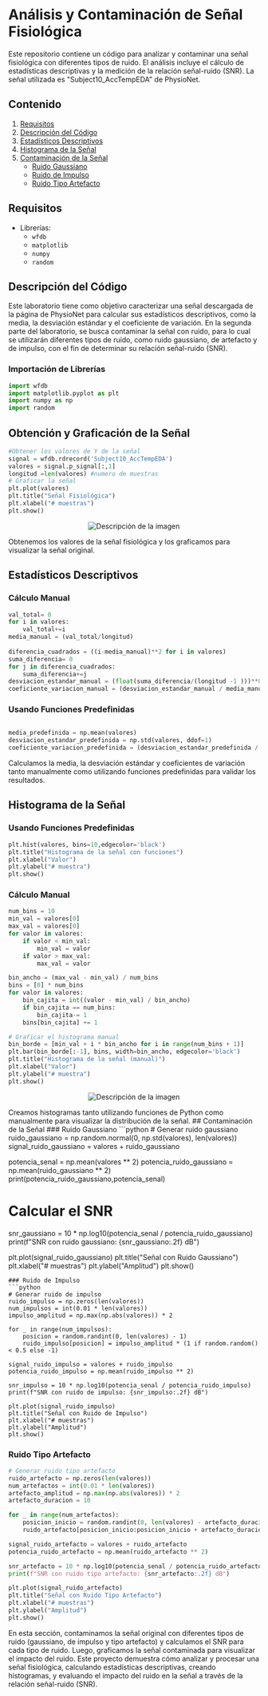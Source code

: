 # Análisis y Contaminación de Señal Fisiológica

Este repositorio contiene un código para analizar y contaminar una señal fisiológica con diferentes tipos de ruido. El análisis incluye el cálculo de estadísticas descriptivas y la medición de la relación señal-ruido (SNR). La señal utilizada es "Subject10_AccTempEDA" de PhysioNet.

## Contenido

1. [Requisitos](#requisitos)
2. [Descripción del Código](#descripción-del-código)
3. [Estadísticos Descriptivos](#estadísticos-descriptivos)
4. [Histograma de la Señal](#histograma-de-la-señal)
5. [Contaminación de la Señal](#contaminación-de-la-señal)
    - [Ruido Gaussiano](#ruido-gaussiano)
    - [Ruido de Impulso](#ruido-de-impulso)
    - [Ruido Tipo Artefacto](#ruido-tipo-artefacto)

## Requisitos
- Librerías:
  - `wfdb`
  - `matplotlib`
  - `numpy`
  - `random`

## Descripción del Código
Este laboratorio tiene como objetivo caracterizar una señal descargada de la página de PhysioNet para calcular sus estadísticos descriptivos, como la media, la desviación estándar y el coeficiente de variación. En la segunda parte del laboratorio, se busca contaminar la señal con ruido, para lo cual se utilizarán diferentes tipos de ruido, como ruido gaussiano, de artefacto y de impulso, con el fin de determinar su relación señal-ruido (SNR).
### Importación de Librerías

```python
import wfdb
import matplotlib.pyplot as plt
import numpy as np
import random
```
## Obtención y Graficación de la Señal
```python
#Obtener los valores de Y de la señal
signal = wfdb.rdrecord('Subject10_AccTempEDA')
valores = signal.p_signal[:,1]
longitud =len(valores) #numero de muestras 
# Graficar la señal
plt.plot(valores)
plt.title("Señal Fisiológica")
plt.xlabel("# muestras")
plt.show()
```
<p align="center">
  <img src="" alt="Descripción de la imagen">
</p>
Obtenemos los valores de la señal fisiológica y los graficamos para visualizar la señal original.

## Estadísticos Descriptivos
### Cálculo Manual
```python
val_total= 0
for i in valores:
    val_total+=i
media_manual = (val_total/longitud)
 
diferencia_cuadrados = ((i-media_manual)**2 for i in valores)
suma_diferencia= 0 
for j in diferencia_cuadrados:
    suma_diferencia+=j    
desviacion_estandar_manual = (float(suma_diferencia/(longitud -1 )))**0.5
coeficiente_variacion_manual = (desviacion_estandar_manual / media_manual)
```
### Usando Funciones Predefinidas
```python

media_predefinida = np.mean(valores)
desviacion_estandar_predefinida = np.std(valores, ddof=1)
coeficiente_variacion_predefinida = (desviacion_estandar_predefinida / media_predefinida) 
```
Calculamos la media, la desviación estándar y coeficientes de variación tanto manualmente como utilizando funciones predefinidas para validar los resultados.
## Histograma de la Señal
### Usando Funciones Predefinidas
```python
plt.hist(valores, bins=10,edgecolor='black')
plt.title("Histograma de la señal con funciones")
plt.xlabel("Valor")
plt.ylabel("# muestra")
plt.show()
```
### Cálculo Manual
```python
num_bins = 10
min_val = valores[0]
max_val = valores[0]
for valor in valores:
    if valor < min_val:
        min_val = valor
    if valor > max_val:
        max_val = valor

bin_ancho = (max_val - min_val) / num_bins
bins = [0] * num_bins
for valor in valores:
    bin_cajita = int((valor - min_val) / bin_ancho)
    if bin_cajita == num_bins:  
        bin_cajita-= 1
    bins[bin_cajita] += 1

# Graficar el histograma manual
bin_borde = [min_val + i * bin_ancho for i in range(num_bins + 1)]
plt.bar(bin_borde[:-1], bins, width=bin_ancho, edgecolor='black')
plt.title("Histograma de la señal (manual)")
plt.xlabel("Valor")
plt.ylabel("# muestra")
plt.show()
```
<p align="center">
  <img src="HISTOGRAMA.png" alt="Descripción de la imagen">
</p>
Creamos histogramas tanto utilizando funciones de Python como manualmente para visualizar la distribución de la señal.
## Contaminación de la Señal
### Ruido Gaussiano
```python
# Generar ruido gaussiano
ruido_gaussiano = np.random.normal(0, np.std(valores), len(valores))
signal_ruido_gaussiano = valores + ruido_gaussiano

potencia_senal = np.mean(valores ** 2)
potencia_ruido_gaussiano = np.mean(ruido_gaussiano ** 2)
print(potencia_ruido_gaussiano,potencia_senal)

# Calcular el SNR
snr_gaussiano = 10 * np.log10(potencia_senal / potencia_ruido_gaussiano)
print(f"SNR con ruido gaussiano: {snr_gaussiano:.2f} dB")

plt.plot(signal_ruido_gaussiano)
plt.title("Señal con Ruido Gaussiano")
plt.xlabel("# muestras")
plt.ylabel("Amplitud")
plt.show()
```
### Ruido de Impulso
```python
# Generar ruido de impulso
ruido_impulso = np.zeros(len(valores))
num_impulsos = int(0.01 * len(valores))  
impulso_amplitud = np.max(np.abs(valores)) * 2  

for _ in range(num_impulsos):
    posicion = random.randint(0, len(valores) - 1)
    ruido_impulso[posicion] = impulso_amplitud * (1 if random.random() < 0.5 else -1)

signal_ruido_impulso = valores + ruido_impulso
potencia_ruido_impulso = np.mean(ruido_impulso ** 2)

snr_impulso = 10 * np.log10(potencia_senal / potencia_ruido_impulso)
print(f"SNR con ruido de impulso: {snr_impulso:.2f} dB")

plt.plot(signal_ruido_impulso)
plt.title("Señal con Ruido de Impulso")
plt.xlabel("# muestras")
plt.ylabel("Amplitud")
plt.show()
```
### Ruido Tipo Artefacto
```python
# Generar ruido tipo artefacto
ruido_artefacto = np.zeros(len(valores))
num_artefactos = int(0.01 * len(valores))  
artefacto_amplitud = np.max(np.abs(valores)) * 2 
artefacto_duracion = 10  

for _ in range(num_artefactos):
    posicion_inicio = random.randint(0, len(valores) - artefacto_duracion)
    ruido_artefacto[posicion_inicio:posicion_inicio + artefacto_duracion] = artefacto_amplitud

signal_ruido_artefacto = valores + ruido_artefacto
potencia_ruido_artefacto = np.mean(ruido_artefacto ** 2)

snr_artefacto = 10 * np.log10(potencia_senal / potencia_ruido_artefacto)
print(f"SNR con ruido tipo artefacto: {snr_artefacto:.2f} dB")

plt.plot(signal_ruido_artefacto)
plt.title("Señal con Ruido Tipo Artefacto")
plt.xlabel("# muestras")
plt.ylabel("Amplitud")
plt.show()
```
En esta sección, contaminamos la señal original con diferentes tipos de ruido (gaussiano, de impulso y tipo artefacto) y calculamos el SNR para cada tipo de ruido. 
Luego, graficamos la señal contaminada para visualizar el impacto del ruido. Este proyecto demuestra cómo analizar y procesar una señal fisiológica, 
calculando estadísticas descriptivas, creando histogramas, y evaluando el impacto del ruido en la señal a través de la relación señal-ruido (SNR). 

